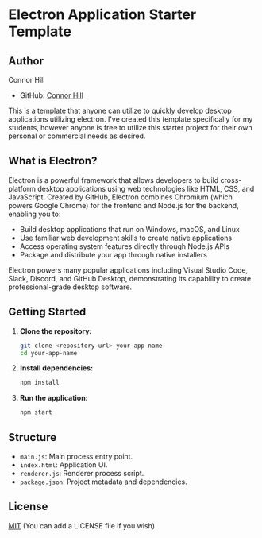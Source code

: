 # Electron Application Starter Template

## Author

Connor Hill

- GitHub: [Connor Hill](https://github.com/bluedrake42)

This is a template that anyone can utilize to quickly develop desktop applications utilizing electron. I've created this template specifically for my students, however anyone is free to utilize this starter project for their own personal or commercial needs as desired. 

## What is Electron?

Electron is a powerful framework that allows developers to build cross-platform desktop applications using web technologies like HTML, CSS, and JavaScript. Created by GitHub, Electron combines Chromium (which powers Google Chrome) for the frontend and Node.js for the backend, enabling you to:

- Build desktop applications that run on Windows, macOS, and Linux
- Use familiar web development skills to create native applications
- Access operating system features directly through Node.js APIs
- Package and distribute your app through native installers

Electron powers many popular applications including Visual Studio Code, Slack, Discord, and GitHub Desktop, demonstrating its capability to create professional-grade desktop software.


## Getting Started

1.  **Clone the repository:**
    ```bash
    git clone <repository-url> your-app-name
    cd your-app-name
    ```

2.  **Install dependencies:**
    ```bash
    npm install
    ```

3.  **Run the application:**
    ```bash
    npm start
    ```

## Structure

-   `main.js`: Main process entry point.
-   `index.html`: Application UI.
-   `renderer.js`: Renderer process script.
-   `package.json`: Project metadata and dependencies.

## License

[MIT](LICENSE) (You can add a LICENSE file if you wish) 